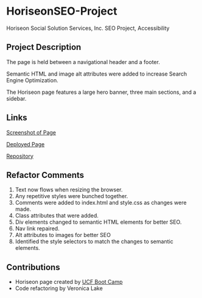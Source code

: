 # HoriseonSEO-Project
Horiseon Social Solution Services, Inc. SEO Project, Accessibility

## Project Description  
The page is held between a navigational header and a footer.  

Semantic HTML and image alt attributes were added to increase Search Engine Optimization.

The Horiseon page features a large hero banner, three main sections, and a sidebar.

## Links
[Screenshot of Page](assets/images/deployed-page.png)

[Deployed Page](https://rugbyveronica.github.io/HoriseonSEO-Project/)

[Repository](https://github.com/RugbyVeronica/HoriseonSEO-Project)

## Refactor Comments
1. Text now flows when resizing the browser.
2. Any repetitive styles were bunched together.
3. Comments were added to index.html and style.css as changes were made.
4. Class attributes that were added.
5. Div elements changed to semantic HTML elements for better SEO.
6. Nav link repaired.
7. Alt attributes to images for better SEO
8. Identified the style selectors to match the changes to semantic elements.

## Contributions
- Horiseon page created by [UCF Boot Camp](https://github.com/coding-boot-camp/urban-octo-telegram)
- Code refactoring by Veronica Lake
